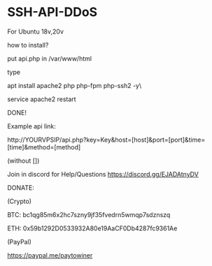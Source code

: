 # SSH-API-DDoS

For Ubuntu 18v,20v

how to install?

put api.php in /var/www/html

type

apt install apache2 php php-fpm php-ssh2 -y\

service apache2 restart

DONE!

Example api link:

http://YOURVPSIP/api.php?key=Key&host=[host]&port=[port]&time=[time]&method=[method]

(without [])

Join in discord for Help/Questions https://discord.gg/EJADAtnyDV

DONATE:

(Crypto)

BTC: bc1qg85m6x2hc7szny9jf35fvedrn5wmqp7sdznszq

ETH: 0x59b1292D0533932A80e19AaCF0Db4287fc9361Ae

(PayPal)

https://paypal.me/paytowiner
